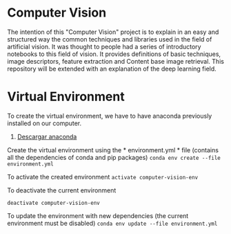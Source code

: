 Computer Vision
===============

The intention of this "Computer Vision" project is to explain in an easy and structured way the common techniques and libraries used in the field of artificial vision. It was thought to people had a series of introductory notebooks to this field of vision. It provides definitions of basic techniques, image descriptors, feature extraction and Content base image retrieval. This repository will be extended with an explanation of the deep learning field.

Virtual Environment
===============

To create the virtual environment, we have to have anaconda previously installed on our computer.

1. [Descargar anaconda](https://www.anaconda.com/download/)

Create the virtual environment using the * environment.yml * file (contains all the dependencies of conda and pip packages)
`conda env create --file environment.yml`

To activate the created environment
`activate computer-vision-env`

To deactivate the current environment

`deactivate computer-vision-env`

To update the environment with new dependencies (the current environment must be disabled)
`conda env update --file environment.yml`

